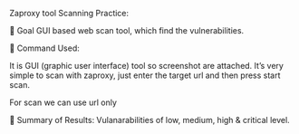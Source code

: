 Zaproxy tool Scanning Practice:

🎯 Goal
GUI based web scan tool, which find the vulnerabilities.

🔹 Command Used:

It is GUI (graphic user interface) tool so screenshot are attached. It’s very simple to scan with zaproxy, 
just enter the target url and then press start scan.

For scan we can use url only


🔹 Summary of Results:
Vulanarabilities of low, medium, high & critical level.
